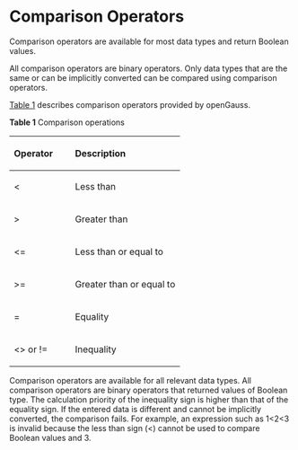 # Comparison Operators<a name="EN-US_TOPIC_0242370430"></a>

Comparison operators are available for most data types and return Boolean values.

All comparison operators are binary operators. Only data types that are the same or can be implicitly converted can be compared using comparison operators.

[Table 1](#en-us_topic_0237121966_en-us_topic_0059777421_en-us_topic_0058965550_table65067702)  describes comparison operators provided by openGauss.

**Table  1**  Comparison operations

<a name="en-us_topic_0237121966_en-us_topic_0059777421_en-us_topic_0058965550_table65067702"></a>
<table><thead align="left"><tr id="en-us_topic_0237121966_en-us_topic_0059777421_en-us_topic_0058965550_row57729408"><th class="cellrowborder" valign="top" width="35.870000000000005%" id="mcps1.2.3.1.1"><p id="en-us_topic_0237121966_en-us_topic_0059777421_en-us_topic_0058965550_p36425933"><a name="en-us_topic_0237121966_en-us_topic_0059777421_en-us_topic_0058965550_p36425933"></a><a name="en-us_topic_0237121966_en-us_topic_0059777421_en-us_topic_0058965550_p36425933"></a>Operator</p>
</th>
<th class="cellrowborder" valign="top" width="64.13%" id="mcps1.2.3.1.2"><p id="en-us_topic_0237121966_en-us_topic_0059777421_en-us_topic_0058965550_p221995"><a name="en-us_topic_0237121966_en-us_topic_0059777421_en-us_topic_0058965550_p221995"></a><a name="en-us_topic_0237121966_en-us_topic_0059777421_en-us_topic_0058965550_p221995"></a>Description</p>
</th>
</tr>
</thead>
<tbody><tr id="en-us_topic_0237121966_en-us_topic_0059777421_en-us_topic_0058965550_row17981635"><td class="cellrowborder" valign="top" width="35.870000000000005%" headers="mcps1.2.3.1.1 "><p id="en-us_topic_0237121966_en-us_topic_0059777421_en-us_topic_0058965550_p48852739"><a name="en-us_topic_0237121966_en-us_topic_0059777421_en-us_topic_0058965550_p48852739"></a><a name="en-us_topic_0237121966_en-us_topic_0059777421_en-us_topic_0058965550_p48852739"></a>&lt;</p>
</td>
<td class="cellrowborder" valign="top" width="64.13%" headers="mcps1.2.3.1.2 "><p id="en-us_topic_0237121966_en-us_topic_0059777421_en-us_topic_0058965550_p128641"><a name="en-us_topic_0237121966_en-us_topic_0059777421_en-us_topic_0058965550_p128641"></a><a name="en-us_topic_0237121966_en-us_topic_0059777421_en-us_topic_0058965550_p128641"></a>Less than</p>
</td>
</tr>
<tr id="en-us_topic_0237121966_en-us_topic_0059777421_en-us_topic_0058965550_row1157773"><td class="cellrowborder" valign="top" width="35.870000000000005%" headers="mcps1.2.3.1.1 "><p id="en-us_topic_0237121966_en-us_topic_0059777421_en-us_topic_0058965550_p45904346"><a name="en-us_topic_0237121966_en-us_topic_0059777421_en-us_topic_0058965550_p45904346"></a><a name="en-us_topic_0237121966_en-us_topic_0059777421_en-us_topic_0058965550_p45904346"></a>&gt;</p>
</td>
<td class="cellrowborder" valign="top" width="64.13%" headers="mcps1.2.3.1.2 "><p id="en-us_topic_0237121966_en-us_topic_0059777421_en-us_topic_0058965550_p12848571"><a name="en-us_topic_0237121966_en-us_topic_0059777421_en-us_topic_0058965550_p12848571"></a><a name="en-us_topic_0237121966_en-us_topic_0059777421_en-us_topic_0058965550_p12848571"></a>Greater than</p>
</td>
</tr>
<tr id="en-us_topic_0237121966_en-us_topic_0059777421_en-us_topic_0058965550_row48528279"><td class="cellrowborder" valign="top" width="35.870000000000005%" headers="mcps1.2.3.1.1 "><p id="en-us_topic_0237121966_en-us_topic_0059777421_en-us_topic_0058965550_p25310177"><a name="en-us_topic_0237121966_en-us_topic_0059777421_en-us_topic_0058965550_p25310177"></a><a name="en-us_topic_0237121966_en-us_topic_0059777421_en-us_topic_0058965550_p25310177"></a>&lt;=</p>
</td>
<td class="cellrowborder" valign="top" width="64.13%" headers="mcps1.2.3.1.2 "><p id="en-us_topic_0237121966_en-us_topic_0059777421_en-us_topic_0058965550_p29593866"><a name="en-us_topic_0237121966_en-us_topic_0059777421_en-us_topic_0058965550_p29593866"></a><a name="en-us_topic_0237121966_en-us_topic_0059777421_en-us_topic_0058965550_p29593866"></a>Less than or equal to</p>
</td>
</tr>
<tr id="en-us_topic_0237121966_en-us_topic_0059777421_en-us_topic_0058965550_row65018208"><td class="cellrowborder" valign="top" width="35.870000000000005%" headers="mcps1.2.3.1.1 "><p id="en-us_topic_0237121966_en-us_topic_0059777421_en-us_topic_0058965550_p31983518"><a name="en-us_topic_0237121966_en-us_topic_0059777421_en-us_topic_0058965550_p31983518"></a><a name="en-us_topic_0237121966_en-us_topic_0059777421_en-us_topic_0058965550_p31983518"></a>&gt;=</p>
</td>
<td class="cellrowborder" valign="top" width="64.13%" headers="mcps1.2.3.1.2 "><p id="en-us_topic_0237121966_en-us_topic_0059777421_en-us_topic_0058965550_p40528140"><a name="en-us_topic_0237121966_en-us_topic_0059777421_en-us_topic_0058965550_p40528140"></a><a name="en-us_topic_0237121966_en-us_topic_0059777421_en-us_topic_0058965550_p40528140"></a>Greater than or equal to</p>
</td>
</tr>
<tr id="en-us_topic_0237121966_en-us_topic_0059777421_en-us_topic_0058965550_row29208940"><td class="cellrowborder" valign="top" width="35.870000000000005%" headers="mcps1.2.3.1.1 "><p id="en-us_topic_0237121966_en-us_topic_0059777421_en-us_topic_0058965550_p17113958"><a name="en-us_topic_0237121966_en-us_topic_0059777421_en-us_topic_0058965550_p17113958"></a><a name="en-us_topic_0237121966_en-us_topic_0059777421_en-us_topic_0058965550_p17113958"></a>=</p>
</td>
<td class="cellrowborder" valign="top" width="64.13%" headers="mcps1.2.3.1.2 "><p id="en-us_topic_0237121966_en-us_topic_0059777421_en-us_topic_0058965550_p44053348"><a name="en-us_topic_0237121966_en-us_topic_0059777421_en-us_topic_0058965550_p44053348"></a><a name="en-us_topic_0237121966_en-us_topic_0059777421_en-us_topic_0058965550_p44053348"></a>Equality</p>
</td>
</tr>
<tr id="en-us_topic_0237121966_en-us_topic_0059777421_en-us_topic_0058965550_row60935816"><td class="cellrowborder" valign="top" width="35.870000000000005%" headers="mcps1.2.3.1.1 "><p id="en-us_topic_0237121966_en-us_topic_0059777421_en-us_topic_0058965550_p36854088"><a name="en-us_topic_0237121966_en-us_topic_0059777421_en-us_topic_0058965550_p36854088"></a><a name="en-us_topic_0237121966_en-us_topic_0059777421_en-us_topic_0058965550_p36854088"></a>&lt;&gt; or !=</p>
</td>
<td class="cellrowborder" valign="top" width="64.13%" headers="mcps1.2.3.1.2 "><p id="en-us_topic_0237121966_en-us_topic_0059777421_en-us_topic_0058965550_p32391169"><a name="en-us_topic_0237121966_en-us_topic_0059777421_en-us_topic_0058965550_p32391169"></a><a name="en-us_topic_0237121966_en-us_topic_0059777421_en-us_topic_0058965550_p32391169"></a>Inequality</p>
</td>
</tr>
</tbody>
</table>
Comparison operators are available for all relevant data types. All comparison operators are binary operators that returned values of Boolean type. The calculation priority of the inequality sign is higher than that of the equality sign. If the entered data is different and cannot be implicitly converted, the comparison fails. For example, an expression such as 1<2<3 is invalid because the less than sign (<) cannot be used to compare Boolean values and 3.
